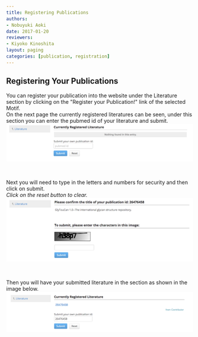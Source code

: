 ```yaml
---
title: Registering Publications
authors:
- Nobuyuki Aoki
date: 2017-01-20
reviewers:
- Kiyoko Kinoshita
layout: paging
categories: [publication, registration]
---
```


Registering Your Publications
------------
You can register your publication into the website under the Literature section by clicking on the "Register your Publication!" link of the selected Motif.  
On the next page the currently registered literatures can be seen, under this section you can enter the pubmed id of your literature and submit.
![Glytoucan Literature Section](/images/manual/literature-registration.png)

<br>

Next you will need to type in the letters and numbers for security and then click on submit.  
*Click on the reset button to clear.*
![Glytoucan Literature Section](/images/manual/literature-confirmation.png)

<br>

Then you will have your submitted literature in the section as shown in the image below.
![Glytoucan Literature Section](/images/manual/literature-submitted.png)
